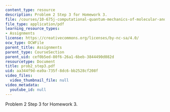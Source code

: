 ```yaml
---
content_type: resource
description: Problem 2 Step 3 for Homework 3.
file: /courses/10-675j-computational-quantum-mechanics-of-molecular-and-extended-systems-fall-2004/aa344f9dea9a735f8dc6bb2528cf208f_prob2_step3.pdf
file_type: application/pdf
learning_resource_types:
- Assignments
license: https://creativecommons.org/licenses/by-nc-sa/4.0/
ocw_type: OCWFile
parent_title: Assignments
parent_type: CourseSection
parent_uid: cef0b5ed-80f6-26a1-6beb-3844490d082d
resourcetype: Document
title: prob2_step3.pdf
uid: aa344f9d-ea9a-735f-8dc6-bb2528cf208f
video_files:
  video_thumbnail_file: null
video_metadata:
  youtube_id: null
---
```

Problem 2 Step 3 for Homework 3.
